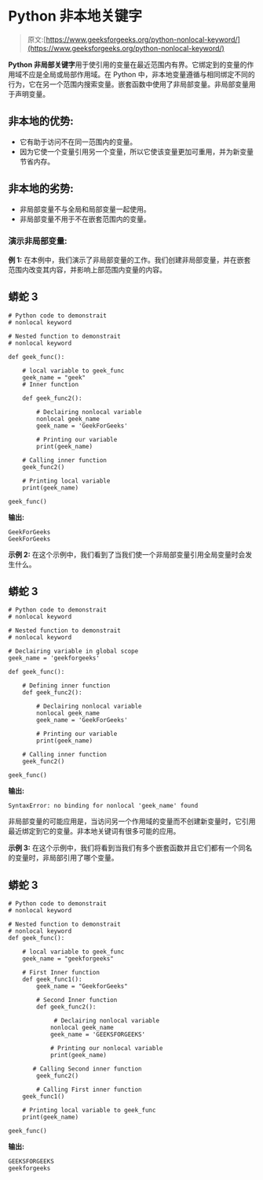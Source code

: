 # Python 非本地关键字

> 原文:[https://www.geeksforgeeks.org/python-nonlocal-keyword/](https://www.geeksforgeeks.org/python-nonlocal-keyword/)

**Python 非局部关键字**用于使引用的变量在最近范围内有界。它绑定到的变量的作用域不应是全局或局部作用域。在 Python 中，非本地变量遵循与相同绑定不同的行为，它在另一个范围内搜索变量。嵌套函数中使用了非局部变量。非局部变量用于声明变量。

## **非本地的优势:**

*   它有助于访问不在同一范围内的变量。
*   因为它使一个变量引用另一个变量，所以它使该变量更加可重用，并为新变量节省内存。

## **非本地的劣势:**

*   非局部变量不与全局和局部变量一起使用。
*   非局部变量不用于不在嵌套范围内的变量。

### **演示非局部变量:**

**例 1:** 在本例中，我们演示了非局部变量的工作。我们创建非局部变量，并在嵌套范围内改变其内容，并影响上部范围内变量的内容。

## 蟒蛇 3

```
# Python code to demonstrait
# nonlocal keyword

# Nested function to demonstrait
# nonlocal keyword

def geek_func():

    # local variable to geek_func
    geek_name = "geek"
    # Inner function

    def geek_func2():

        # Declairing nonlocal variable
        nonlocal geek_name
        geek_name = 'GeekForGeeks'

        # Printing our variable
        print(geek_name)

    # Calling inner function
    geek_func2()

    # Printing local variable
    print(geek_name)

geek_func()
```

**输出:**

```
GeekForGeeks
GeekForGeeks   
```

**示例 2:** 在这个示例中，我们看到了当我们使一个非局部变量引用全局变量时会发生什么。

## 蟒蛇 3

```
# Python code to demonstrait
# nonlocal keyword

# Nested function to demonstrait
# nonlocal keyword

# Declairing variable in global scope
geek_name = 'geekforgeeks'

def geek_func():

    # Defining inner function
    def geek_func2():

        # Declairing nonlocal variable
        nonlocal geek_name
        geek_name = 'GeekForGeeks'

        # Printing our variable
        print(geek_name)

    # Calling inner function
    geek_func2()

geek_func()
```

**输出:**

```
SyntaxError: no binding for nonlocal 'geek_name' found
```

非局部变量的可能应用是，当访问另一个作用域的变量而不创建新变量时，它引用最近绑定到它的变量。非本地关键词有很多可能的应用。

**示例 3:** 在这个示例中，我们将看到当我们有多个嵌套函数并且它们都有一个同名的变量时，非局部引用了哪个变量。

## 蟒蛇 3

```
# Python code to demonstrait
# nonlocal keyword

# Nested function to demonstrait
# nonlocal keyword
def geek_func():

    # local variable to geek_func
    geek_name = "geekforgeeks"

    # First Inner function
    def geek_func1():
        geek_name = "GeekforGeeks"

        # Second Inner function
        def geek_func2():

             # Declairing nonlocal variable
            nonlocal geek_name
            geek_name = 'GEEKSFORGEEKS'

            # Printing our nonlocal variable
            print(geek_name)

       # Calling Second inner function
        geek_func2()

        # Calling First inner function
    geek_func1()

    # Printing local variable to geek_func
    print(geek_name)

geek_func()
```

**输出:**

```
GEEKSFORGEEKS
geekforgeeks
```